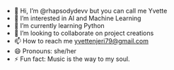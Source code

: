 - 👋 Hi, I’m @rhapsodydevv but you can call me Yvette
- 👀 I’m interested in AI and Machine Learning
- 🌱 I’m currently learning Python
- 💞️ I’m looking to collaborate on project creations
- 📫 How to reach me yvettenjeri79@gmail.com
- 😄 Pronouns: she/her
- ⚡ Fun fact: Music is the way to my soul.

<!---
rhapsodydevv/rhapsodydevv is a ✨ special ✨ repository because its `README.md` (this file) appears on your GitHub profile.
You can click the Preview link to take a look at your changes.
--->
